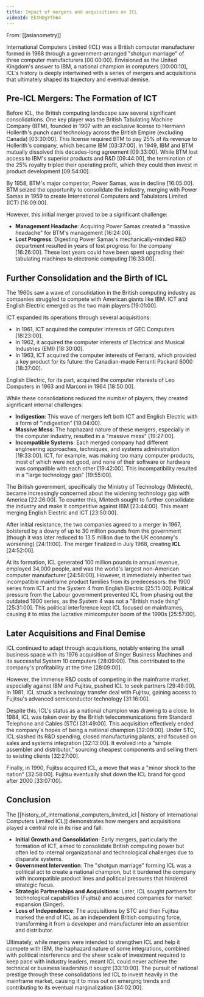 ```yaml
---
title: Impact of mergers and acquisitions on ICL
videoId: EkTHDgYTh64
---
```


From: [[asianometry]] <br/> 

International Computers Limited (ICL) was a British computer manufacturer formed in 1968 through a government-arranged "shotgun marriage" of three computer manufacturers <a class="yt-timestamp" data-t="00:00:00">[00:00:00]</a>. Envisioned as the United Kingdom's answer to IBM, a national champion in computers <a class="yt-timestamp" data-t="00:00:10">[00:00:10]</a>, ICL's history is deeply intertwined with a series of mergers and acquisitions that ultimately shaped its trajectory and eventual demise.

## Pre-ICL Mergers: The Formation of ICT

Before ICL, the British computing landscape saw several significant consolidations. One key player was the British Tabulating Machine Company (BTM), founded in 1907 with an exclusive license to Hermann Hollerith's punch card technology across the British Empire (excluding Canada) <a class="yt-timestamp" data-t="03:30:00">[03:30:00]</a>. This license required BTM to pay 25% of its revenue to Hollerith's company, which became IBM <a class="yt-timestamp" data-t="03:37:00">[03:37:00]</a>. In 1949, IBM and BTM mutually dissolved this decades-long agreement <a class="yt-timestamp" data-t="09:33:00">[09:33:00]</a>. While BTM lost access to IBM's superior products and R&D <a class="yt-timestamp" data-t="09:44:00">[09:44:00]</a>, the termination of the 25% royalty tripled their operating profit, which they could then invest in product development <a class="yt-timestamp" data-t="09:54:00">[09:54:00]</a>.

By 1958, BTM's major competitor, Power Samas, was in decline <a class="yt-timestamp" data-t="16:05:00">[16:05:00]</a>. BTM seized the opportunity to consolidate the industry, merging with Power Samas in 1959 to create International Computers and Tabulators Limited (ICT) <a class="yt-timestamp" data-t="16:09:00">[16:09:00]</a>.

However, this initial merger proved to be a significant challenge:
*   **Management Headache**: Acquiring Power Samas created a "massive headache" for BTM's management <a class="yt-timestamp" data-t="16:24:00">[16:24:00]</a>.
*   **Lost Progress**: Digesting Power Samas's mechanically-minded R&D department resulted in years of lost progress for the company <a class="yt-timestamp" data-t="16:26:00">[16:26:00]</a>. These lost years could have been spent upgrading their tabulating machines to electronic computing <a class="yt-timestamp" data-t="16:33:00">[16:33:00]</a>.

## Further Consolidation and the Birth of ICL

The 1960s saw a wave of consolidation in the British computing industry as companies struggled to compete with American giants like IBM. ICT and English Electric emerged as the two main players <a class="yt-timestamp" data-t="19:01:00">[19:01:00]</a>.

ICT expanded its operations through several acquisitions:
*   In 1961, ICT acquired the computer interests of GEC Computers <a class="yt-timestamp" data-t="18:23:00">[18:23:00]</a>.
*   In 1962, it acquired the computer interests of Electrical and Musical Industries (EMI) <a class="yt-timestamp" data-t="18:30:00">[18:30:00]</a>.
*   In 1963, ICT acquired the computer interests of Ferranti, which provided a key product for its future: the Canadian-made Ferranti Packard 6000 <a class="yt-timestamp" data-t="18:37:00">[18:37:00]</a>.

English Electric, for its part, acquired the computer interests of Leo Computers in 1963 and Marconi in 1964 <a class="yt-timestamp" data-t="18:50:00">[18:50:00]</a>.

While these consolidations reduced the number of players, they created significant internal challenges:
*   **Indigestion**: This wave of mergers left both ICT and English Electric with a form of "indigestion" <a class="yt-timestamp" data-t="19:04:00">[19:04:00]</a>.
*   **Massive Mess**: The haphazard nature of these mergers, especially in the computer industry, resulted in a "massive mess" <a class="yt-timestamp" data-t="19:27:00">[19:27:00]</a>.
*   **Incompatible Systems**: Each merged company had different engineering approaches, techniques, and systems administration <a class="yt-timestamp" data-t="19:33:00">[19:33:00]</a>. ICT, for example, was making too many computer products, most of which were not good, and none of their software or hardware was compatible with each other <a class="yt-timestamp" data-t="19:42:00">[19:42:00]</a>. This incompatibility resulted in a "large technology gap" <a class="yt-timestamp" data-t="19:55:00">[19:55:00]</a>.

The British government, specifically the Ministry of Technology (Mintech), became increasingly concerned about the widening technology gap with America <a class="yt-timestamp" data-t="22:26:00">[22:26:00]</a>. To counter this, Mintech sought to further consolidate the industry and make it competitive against IBM <a class="yt-timestamp" data-t="23:44:00">[23:44:00]</a>. This meant merging English Electric and ICT <a class="yt-timestamp" data-t="23:50:00">[23:50:00]</a>.

After initial resistance, the two companies agreed to a merger in 1967, bolstered by a dowry of up to 30 million pounds from the government (though it was later reduced to 13.5 million due to the UK economy's worsening) <a class="yt-timestamp" data-t="24:11:00">[24:11:00]</a>. The merger finalized in July 1968, creating **ICL** <a class="yt-timestamp" data-t="24:52:00">[24:52:00]</a>.

At its formation, ICL generated 100 million pounds in annual revenue, employed 34,000 people, and was the world's largest non-American computer manufacturer <a class="yt-timestamp" data-t="24:58:00">[24:58:00]</a>. However, it immediately inherited two incompatible mainframe product families from its predecessors: the 1900 series from ICT and the System 4 from English Electric <a class="yt-timestamp" data-t="25:15:00">[25:15:00]</a>. Political pressure from the Labour government prevented ICL from phasing out the outdated 1900 series, as the System 4 was not a "British made thing" <a class="yt-timestamp" data-t="25:31:00">[25:31:00]</a>. This political interference kept ICL focused on mainframes, causing it to miss the lucrative minicomputer boom of the 1990s <a class="yt-timestamp" data-t="25:57:00">[25:57:00]</a>.

## Later Acquisitions and Final Demise

ICL continued to adapt through acquisitions, notably entering the small business space with its 1976 acquisition of Singer Business Machines and its successful System 10 computers <a class="yt-timestamp" data-t="28:09:00">[28:09:00]</a>. This contributed to the company's profitability at the time <a class="yt-timestamp" data-t="28:09:00">[28:09:00]</a>.

However, the immense R&D costs of competing in the mainframe market, especially against IBM and Fujitsu, pushed ICL to seek partners <a class="yt-timestamp" data-t="29:49:00">[29:49:00]</a>. In 1981, ICL struck a technology transfer deal with Fujitsu, gaining access to Fujitsu's advanced semiconductor technology <a class="yt-timestamp" data-t="31:16:00">[31:16:00]</a>.

Despite this, ICL's status as a national champion was drawing to a close. In 1984, ICL was taken over by the British telecommunications firm Standard Telephone and Cables (STC) <a class="yt-timestamp" data-t="31:49:00">[31:49:00]</a>. This acquisition effectively ended the company's hopes of being a national champion <a class="yt-timestamp" data-t="32:09:00">[32:09:00]</a>. Under STC, ICL slashed its R&D spending, closed manufacturing plants, and focused on sales and systems integration <a class="yt-timestamp" data-t="32:13:00">[32:13:00]</a>. It evolved into a "simple assembler and distributor," sourcing cheapest components and selling them to existing clients <a class="yt-timestamp" data-t="32:27:00">[32:27:00]</a>.

Finally, in 1990, Fujitsu acquired ICL, a move that was a "minor shock to the nation" <a class="yt-timestamp" data-t="32:58:00">[32:58:00]</a>. Fujitsu eventually shut down the ICL brand for good after 2000 <a class="yt-timestamp" data-t="33:07:00">[33:07:00]</a>.

## Conclusion

The [[history_of_international_computers_limited_icl | history of International Computers Limited ICL]] demonstrates how mergers and acquisitions played a central role in its rise and fall:
*   **Initial Growth and Consolidation**: Early mergers, particularly the formation of ICT, aimed to consolidate British computing power but often led to internal organizational and technological challenges due to disparate systems.
*   **Government Intervention**: The "shotgun marriage" forming ICL was a political act to create a national champion, but it burdened the company with incompatible product lines and political pressures that hindered strategic focus.
*   **Strategic Partnerships and Acquisitions**: Later, ICL sought partners for technological capabilities (Fujitsu) and acquired companies for market expansion (Singer).
*   **Loss of Independence**: The acquisitions by STC and then Fujitsu marked the end of ICL as an independent British computing force, transforming it from a developer and manufacturer into an assembler and distributor.

Ultimately, while mergers were intended to strengthen ICL and help it compete with IBM, the haphazard nature of some integrations, combined with political interference and the sheer scale of investment required to keep pace with industry leaders, meant ICL could never achieve the technical or business leadership it sought <a class="yt-timestamp" data-t="33:10:00">[33:10:00]</a>. The pursuit of national prestige through these consolidations led ICL to invest heavily in the mainframe market, causing it to miss out on emerging trends and contributing to its eventual marginalization <a class="yt-timestamp" data-t="34:02:00">[34:02:00]</a>.